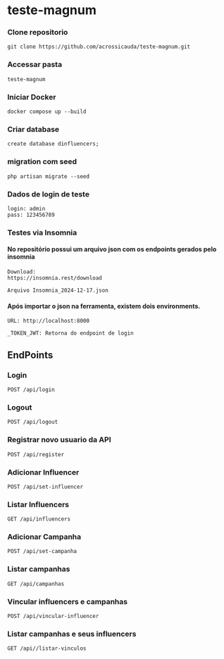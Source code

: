 # teste-magnum


### Clone repositorio
````
git clone https://github.com/acrossicauda/teste-magnum.git
````

### Accessar pasta
````
teste-magnum
````

### Iniciar Docker
````
docker compose up --build
````

### Criar database
````
create database dinfluencers;
````

### migration com seed
````
php artisan migrate --seed
````

### Dados de login de teste
````
login: admin
pass: 123456789
````

### Testes via Insomnia
#### No repositório possui um arquivo json com os endpoints gerados pelo insomnia
````
Download:
https://insomnia.rest/download

Arquivo Insomnia_2024-12-17.json
````
#### Após importar o json na ferramenta, existem dois environments.
````
URL: http://localhost:8000
```` 
````
_TOKEN_JWT: Retorna do endpoint de login
````


## EndPoints

### Login
````
POST /api/login
````

### Logout
````
POST /api/logout
````

### Registrar novo usuario da API
````
POST /api/register
````

### Adicionar Influencer
````
POST /api/set-influencer
````

### Listar Influencers
````
GET /api/influencers
````

### Adicionar Campanha
````
POST /api/set-campanha
````

### Listar campanhas
````
GET /api/campanhas
````

### Vincular influencers e campanhas
````
POST /api/vincular-influencer
````

### Listar campanhas e seus influencers
````
GET /api//listar-vinculos
````